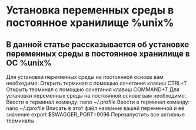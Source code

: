 # Установка переменных среды в постоянное хранилище %unix%

## В данной статье рассказывается об установке переменных среды в постоянное хранилище в ОС %unix%

<procedure id="env_install_unix">
    <step>
        Для установки переменных среды на постоянной основе вам необходимо:
        <tabs>
            <tab title="Linux">
                Открыть терминал с помощью сочетания клавиш <shortcut>CTRL+T</shortcut>
            </tab>
            <tab title="MacOS">
                Открыть терминал с помощью сочетания клавиш <shortcut>COMMAND+T </shortcut>
            </tab>
        </tabs>
    </step>
    <step>
        Для установки переменных среды на постоянной основе вам необходимо:
        <tabs>
            <tab title="Linux">
                Ввести в терминал команду:
                <code-block>
                    nano ~/.profile
                </code-block>
            </tab>
            <tab title="MacOS">
               Ввести в терминал команду:
                <code-block>
                    nano ~/.zprofile
                </code-block>
            </tab>
        </tabs>
    </step>
    <step>
        Вписать в этот файл название вашей переменной и её значение
                <code-block>
                    export $SWAGGER_PORT=9096
                </code-block>
    </step>
     <step>
            Перезапустить все активные терминалы
    </step>
</procedure>